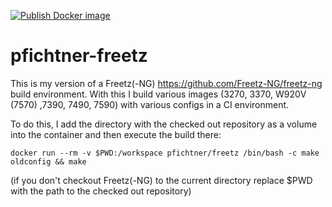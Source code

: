 [![Publish Docker image](https://github.com/pfichtner/pfichtner-freetz/actions/workflows/docker-publish.yml/badge.svg)](https://github.com/pfichtner/pfichtner-freetz/actions/workflows/docker-publish.yml)

# pfichtner-freetz
This is my version of a Freetz(-NG) https://github.com/Freetz-NG/freetz-ng build environment. With this I build various images (3270, 3370, W920V (7570) ,7390, 7490, 7590) with various configs in a CI environment. 

To do this, I add the directory with the checked out repository as a volume into the container and then execute the build there: 
```
docker run --rm -v $PWD:/workspace pfichtner/freetz /bin/bash -c make oldconfig && make
```
(if you don't checkout Freetz(-NG) to the current directory replace $PWD with the path to the checked out repository)

